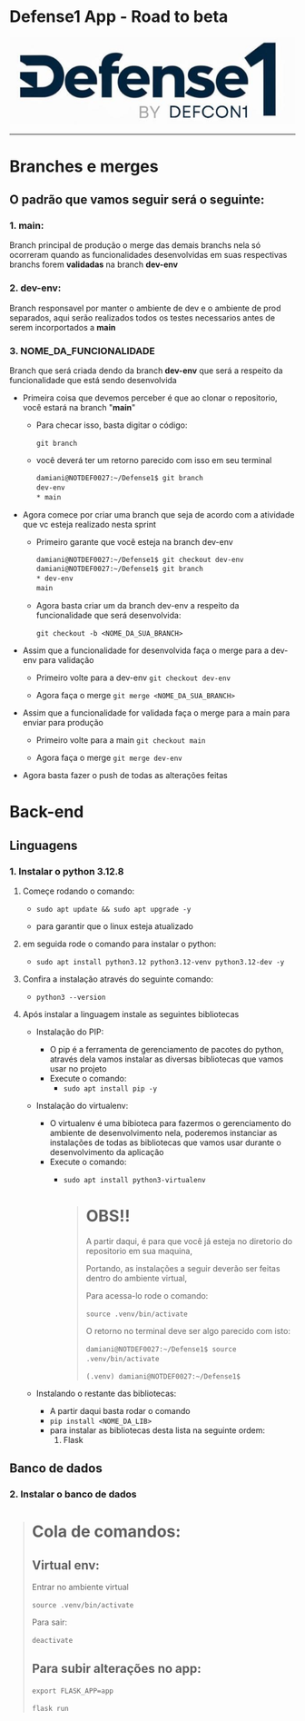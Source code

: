 # Defense1 App - Road to beta

![Defense1 icon!](/assets/file.png "Defense1 icon!")

---
# Branches e merges

## O padrão que vamos seguir será o seguinte:

### 1. **main**: 
Branch principal de produção o merge das demais branchs nela só ocorreram quando as funcionalidades desenvolvidas em suas respectivas branchs forem **validadas** na branch **dev-env**

### 2. **dev-env**:
Branch responsavel por manter o ambiente de dev e o ambiente de prod separados, aqui serão realizados todos os testes necessarios antes de serem incorportados a **main**

### 3. **NOME_DA_FUNCIONALIDADE**
Branch que será criada dendo da branch **dev-env** que será a respeito da funcionalidade que está sendo desenvolvida


- Primeira coisa que devemos perceber é que ao clonar o repositorio, você estará na branch "**main**"

	- Para checar isso, basta digitar o código:
	
		`git branch`

	- você deverá ter um retorno parecido com isso em seu terminal
	
		```bash
		damiani@NOTDEF0027:~/Defense1$ git branch
		dev-env
		* main
		``` 	

- Agora comece por criar uma branch que seja de acordo com a atividade que vc esteja realizado nesta sprint

	- Primeiro garante que você esteja na branch dev-env
		```bash
		damiani@NOTDEF0027:~/Defense1$ git checkout dev-env
		damiani@NOTDEF0027:~/Defense1$ git branch
		* dev-env
		main
		```

	- Agora basta criar um da branch dev-env a respeito da funcionalidade que será desenvolvida:

		`git checkout -b <NOME_DA_SUA_BRANCH>`

- Assim que a funcionalidade for desenvolvida faça o merge para a dev-env para validação
	
	- Primeiro volte para a dev-env
		`git checkout dev-env` 
	
	- Agora faça o merge
		`git merge <NOME_DA_SUA_BRANCH>`

- Assim que a funcionalidade for validada faça o merge para a main para enviar para produção
	
	- Primeiro volte para a main
		`git checkout main` 
	
	- Agora faça o merge
		`git merge dev-env`

- Agora basta fazer o push de todas as alterações feitas

# Back-end

## Linguagens

### 1. Instalar o python 3.12.8

1. Começe rodando o comando:

	- `sudo apt update && sudo apt upgrade -y`

	- para garantir que o linux esteja atualizado

2. em seguida rode o comando para instalar o python:

	- `sudo apt install python3.12 python3.12-venv python3.12-dev -y`

3. Confira a instalação através do seguinte comando:

	- `python3 --version`

4. Após instalar a linguagem instale as seguintes bibliotecas

	- Instalação do PIP:

		- O pip é a ferramenta de gerenciamento de pacotes do python, através dela vamos instalar as diversas bibliotecas que vamos usar no projeto
		- Execute o comando:
			- `sudo apt install pip -y`

	- Instalação do virtualenv:

		- O virtualenv é uma bibioteca para fazermos o gerenciamento do ambiente de desenvolvimento nela, poderemos instanciar as instalações de todas as bibliotecas que vamos usar durante o desenvolvimento da aplicação
		- Execute o comando:
			- `sudo apt install python3-virtualenv`

				> # OBS!!
				>	
				> A partir daqui, é para que você já esteja no diretorio do repositorio em sua maquina,
				>
				> Portando, as instalações a seguir deverão ser feitas dentro do ambiente virtual,
				>
				> Para acessa-lo rode o comando:
				>
				> 	`source .venv/bin/activate`
				>
				> O retorno no terminal deve ser algo parecido com isto:
				>
				> 	`damiani@NOTDEF0027:~/Defense1$ source .venv/bin/activate`
				> 
				> 	`(.venv) damiani@NOTDEF0027:~/Defense1$`

	- Instalando o restante das bibliotecas:

		- A partir daqui basta rodar o comando
		- `pip install <NOME_DA_LIB>`
		- para instalar as bibliotecas desta lista na seguinte ordem:
			1. Flask

## Banco de dados

### 2. Instalar o banco de dados


> # Cola de comandos:
> ## Virtual env:
>	 Entrar no ambiente virtual
>
> 	`source .venv/bin/activate`
>
> 	Para sair:
>
> 	`deactivate`
>
> ## Para subir alterações no app:
>
>	`export FLASK_APP=app`
>
>	`flask run`
